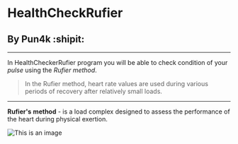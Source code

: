 # HealthCheckRufier


## By Pun4k :shipit:

___

In HealthCheckerRufier program you will be able to check condition of your _pulse_ using the _Rufier_ _method_. 
> In the Rufier method, heart rate values are used during various periods of recovery after relatively small loads.

___

**Rufier's** **method** - is a load complex designed to assess the performance of the heart during physical exertion.
 

 ![This is an image](https://www.researchgate.net/profile/Ihor-Zanevskyy/publication/314084013/figure/fig1/AS:500402825433088@1496316738344/Nomogram-of-the-Ruffier-index-values-correction.png)
